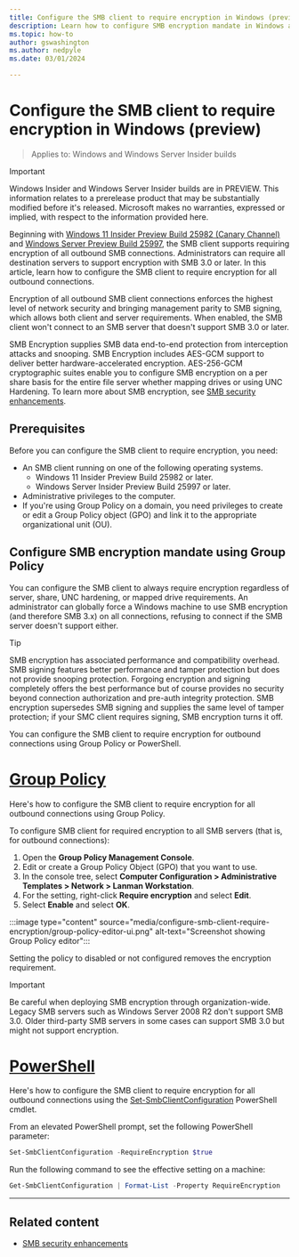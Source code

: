 ```yaml
---
title: Configure the SMB client to require encryption in Windows (preview)
description: Learn how to configure SMB encryption mandate in Windows and Windows Server using Group Policy and PowerShell.
ms.topic: how-to
author: gswashington
ms.author: nedpyle
ms.date: 03/01/2024

---
```


# Configure the SMB client to require encryption in Windows (preview)

>Applies to: Windows and Windows Server Insider builds

> [!IMPORTANT]
> Windows Insider and Windows Server Insider builds are in PREVIEW. This information relates to a prerelease product that may be substantially modified before it's released. Microsoft makes no warranties, expressed or implied, with respect to the information provided here.

Beginning with [Windows 11 Insider Preview Build 25982 (Canary Channel)](https://blogs.windows.com/windows-insider/2023/10/25/announcing-windows-11-insider-preview-build-25982-canary-channel/) and [Windows Server Preview Build 25997](https://techcommunity.microsoft.com/t5/windows-server-insiders/announcing-windows-server-preview-build-25997/m-p/3983949), the SMB client supports requiring encryption of all outbound SMB connections. Administrators can require all destination servers to support encryption with SMB 3.0 or later. In this article, learn how to configure the SMB client to require encryption for all outbound connections.

Encryption of all outbound SMB client connections enforces the highest level of network security and bringing management parity to SMB signing, which allows both client and server requirements. When enabled, the SMB client won't connect to an SMB server that doesn't support SMB 3.0 or later.

SMB Encryption supplies SMB data end-to-end protection from interception attacks and snooping. SMB Encryption includes AES-GCM support to deliver better hardware-accelerated encryption. AES-256-GCM cryptographic suites enable you to configure SMB encryption on a per share basis for the entire file server whether mapping drives or using UNC Hardening. To learn more about SMB encryption, see [SMB security enhancements](smb-security.md).

## Prerequisites

Before you can configure the SMB client to require encryption, you need:

- An SMB client running on one of the following operating systems.
  - Windows 11 Insider Preview Build 25982 or later.
  - Windows Server Insider Preview Build 25997 or later.
- Administrative privileges to the computer.
- If you're using Group Policy on a domain, you need privileges to create or edit a Group Policy object (GPO) and link it to the appropriate organizational unit (OU).

## Configure SMB encryption mandate using Group Policy

You can configure the SMB client to always require encryption regardless of server, share, UNC hardening, or mapped drive requirements. An administrator can globally force a Windows machine to use SMB encryption (and therefore SMB 3.x) on all connections, refusing to connect if the SMB server doesn't support either.

> [!TIP]
> SMB encryption has associated performance and compatibility overhead. SMB signing features better performance and tamper protection but does not provide snooping protection. Forgoing encryption and signing completely offers the best performance but of course provides no security beyond connection authorization and pre-auth integrity protection. SMB encryption supersedes SMB signing and supplies the same level of tamper protection; if your SMC client requires signing, SMB encryption turns it off.

You can configure the SMB client to require encryption for outbound connections using Group Policy or PowerShell.

# [Group Policy](#tab/group-policy)

Here's how to configure the SMB client to require encryption for all outbound connections using Group Policy.

To configure SMB client for required encryption to all SMB servers (that is, for outbound connections):

1. Open the **Group Policy Management Console**.
1. Edit or create a Group Policy Object (GPO) that you want to use.
1. In the console tree, select **Computer Configuration > Administrative Templates > Network > Lanman Workstation**.
1. For the setting, right-click **Require encryption** and select **Edit**.
1. Select **Enable** and select **OK**.

:::image type="content" source="media/configure-smb-client-require-encryption/group-policy-editor-ui.png" alt-text="Screenshot showing Group Policy editor":::

Setting the policy to disabled or not configured removes the encryption requirement.

>[!IMPORTANT]
>Be careful when deploying SMB encryption through organization-wide. Legacy SMB servers such as Windows Server 2008 R2 don't support SMB 3.0. Older third-party SMB servers in some cases can support SMB 3.0 but might not support encryption.

# [PowerShell](#tab/powershell)

Here's how to configure the SMB client to require encryption for all outbound connections using the [Set-SmbClientConfiguration](/powershell/module/smbshare/set-smbclientconfiguration)  PowerShell cmdlet.

From an elevated PowerShell prompt, set the following PowerShell parameter:

```powershell
Set-SmbClientConfiguration -RequireEncryption $true
```

Run the following command to see the effective setting on a machine:

```powershell
Get-SmbClientConfiguration | Format-List -Property RequireEncryption
```

---

## Related content

- [SMB security enhancements](smb-security.md)
